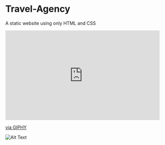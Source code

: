 # Travel-Agency
A static website using only HTML and CSS


<iframe src="https://giphy.com/embed/YFEIVdGLndzzEnVZHp" width="480" height="279" frameBorder="0" class="giphy-embed" allowFullScreen></iframe><p><a href="https://giphy.com/gifs/static-css-html-YFEIVdGLndzzEnVZHp">via GIPHY</a></p>

![Alt Text](https://media.giphy.com/media/YFEIVdGLndzzEnVZHp/giphy.gif)
